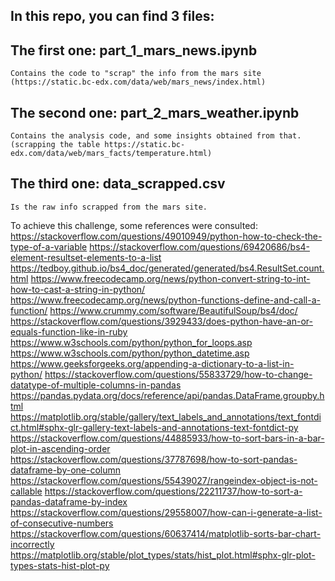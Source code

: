 ## In this repo, you can find 3 files: 
##  The first one: part_1_mars_news.ipynb
    Contains the code to "scrap" the info from the mars site (https://static.bc-edx.com/data/web/mars_news/index.html)
##  The second one: part_2_mars_weather.ipynb
    Contains the analysis code, and some insights obtained from that. (scrapping the table https://static.bc-edx.com/data/web/mars_facts/temperature.html) 
##  The third one: data_scrapped.csv
    Is the raw info scrapped from the mars site. 




To achieve this challenge, some references were consulted: 
https://stackoverflow.com/questions/49010949/python-how-to-check-the-type-of-a-variable
https://stackoverflow.com/questions/69420686/bs4-element-resultset-elements-to-a-list
https://tedboy.github.io/bs4_doc/generated/generated/bs4.ResultSet.count.html
https://www.freecodecamp.org/news/python-convert-string-to-int-how-to-cast-a-string-in-python/
https://www.freecodecamp.org/news/python-functions-define-and-call-a-function/
https://www.crummy.com/software/BeautifulSoup/bs4/doc/
https://stackoverflow.com/questions/3929433/does-python-have-an-or-equals-function-like-in-ruby
https://www.w3schools.com/python/python_for_loops.asp
https://www.w3schools.com/python/python_datetime.asp
https://www.geeksforgeeks.org/appending-a-dictionary-to-a-list-in-python/
https://stackoverflow.com/questions/55833729/how-to-change-datatype-of-multiple-columns-in-pandas
https://pandas.pydata.org/docs/reference/api/pandas.DataFrame.groupby.html
https://matplotlib.org/stable/gallery/text_labels_and_annotations/text_fontdict.html#sphx-glr-gallery-text-labels-and-annotations-text-fontdict-py
https://stackoverflow.com/questions/44885933/how-to-sort-bars-in-a-bar-plot-in-ascending-order
https://stackoverflow.com/questions/37787698/how-to-sort-pandas-dataframe-by-one-column
https://stackoverflow.com/questions/55439027/rangeindex-object-is-not-callable
https://stackoverflow.com/questions/22211737/how-to-sort-a-pandas-dataframe-by-index
https://stackoverflow.com/questions/29558007/how-can-i-generate-a-list-of-consecutive-numbers
https://stackoverflow.com/questions/60637414/matplotlib-sorts-bar-chart-incorrectly
https://matplotlib.org/stable/plot_types/stats/hist_plot.html#sphx-glr-plot-types-stats-hist-plot-py


